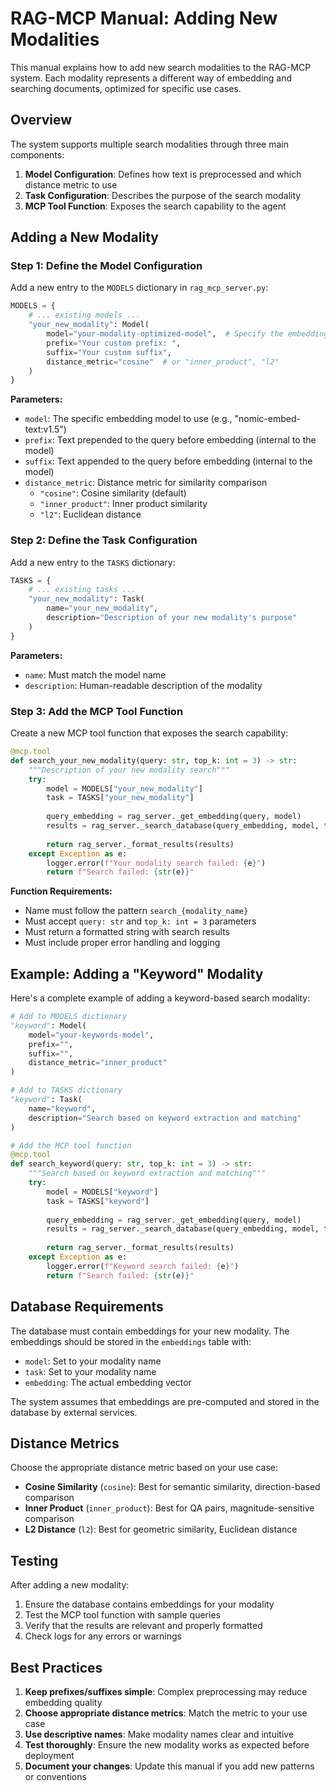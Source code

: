 # RAG-MCP Manual: Adding New Modalities

This manual explains how to add new search modalities to the RAG-MCP system. Each modality represents a different way of embedding and searching documents, optimized for specific use cases.

## Overview

The system supports multiple search modalities through three main components:
1. **Model Configuration**: Defines how text is preprocessed and which distance metric to use
2. **Task Configuration**: Describes the purpose of the search modality
3. **MCP Tool Function**: Exposes the search capability to the agent

## Adding a New Modality

### Step 1: Define the Model Configuration

Add a new entry to the `MODELS` dictionary in `rag_mcp_server.py`:

```python
MODELS = {
    # ... existing models ...
    "your_new_modality": Model(
        model="your-modality-optimized-model",  # Specify the embedding model to use
        prefix="Your custom prefix: ",
        suffix="Your custom suffix",
        distance_metric="cosine"  # or "inner_product", "l2"
    )
}
```

**Parameters:**
- `model`: The specific embedding model to use (e.g., "nomic-embed-text:v1.5")
- `prefix`: Text prepended to the query before embedding (internal to the model)
- `suffix`: Text appended to the query before embedding (internal to the model)
- `distance_metric`: Distance metric for similarity comparison
  - `"cosine"`: Cosine similarity (default)
  - `"inner_product"`: Inner product similarity
  - `"l2"`: Euclidean distance

### Step 2: Define the Task Configuration

Add a new entry to the `TASKS` dictionary:

```python
TASKS = {
    # ... existing tasks ...
    "your_new_modality": Task(
        name="your_new_modality",
        description="Description of your new modality's purpose"
    )
}
```

**Parameters:**
- `name`: Must match the model name
- `description`: Human-readable description of the modality

### Step 3: Add the MCP Tool Function

Create a new MCP tool function that exposes the search capability:

```python
@mcp.tool
def search_your_new_modality(query: str, top_k: int = 3) -> str:
    """Description of your new modality search"""
    try:
        model = MODELS["your_new_modality"]
        task = TASKS["your_new_modality"]
        
        query_embedding = rag_server._get_embedding(query, model)
        results = rag_server._search_database(query_embedding, model, task, top_k)
        
        return rag_server._format_results(results)
    except Exception as e:
        logger.error(f"Your modality search failed: {e}")
        return f"Search failed: {str(e)}"
```

**Function Requirements:**
- Name must follow the pattern `search_{modality_name}`
- Must accept `query: str` and `top_k: int = 3` parameters
- Must return a formatted string with search results
- Must include proper error handling and logging

## Example: Adding a "Keyword" Modality

Here's a complete example of adding a keyword-based search modality:

```python
# Add to MODELS dictionary
"keyword": Model(
    model="your-keywords-model",
    prefix="",
    suffix="",
    distance_metric="inner_product"
)

# Add to TASKS dictionary
"keyword": Task(
    name="keyword",
    description="Search based on keyword extraction and matching"
)

# Add the MCP tool function
@mcp.tool
def search_keyword(query: str, top_k: int = 3) -> str:
    """Search based on keyword extraction and matching"""
    try:
        model = MODELS["keyword"]
        task = TASKS["keyword"]
        
        query_embedding = rag_server._get_embedding(query, model)
        results = rag_server._search_database(query_embedding, model, task, top_k)
        
        return rag_server._format_results(results)
    except Exception as e:
        logger.error(f"Keyword search failed: {e}")
        return f"Search failed: {str(e)}"
```

## Database Requirements

The database must contain embeddings for your new modality. The embeddings should be stored in the `embeddings` table with:
- `model`: Set to your modality name
- `task`: Set to your modality name
- `embedding`: The actual embedding vector

The system assumes that embeddings are pre-computed and stored in the database by external services.

## Distance Metrics

Choose the appropriate distance metric based on your use case:

- **Cosine Similarity** (`cosine`): Best for semantic similarity, direction-based comparison
- **Inner Product** (`inner_product`): Best for QA pairs, magnitude-sensitive comparison
- **L2 Distance** (`l2`): Best for geometric similarity, Euclidean distance

## Testing

After adding a new modality:

1. Ensure the database contains embeddings for your modality
2. Test the MCP tool function with sample queries
3. Verify that the results are relevant and properly formatted
4. Check logs for any errors or warnings

## Best Practices

1. **Keep prefixes/suffixes simple**: Complex preprocessing may reduce embedding quality
2. **Choose appropriate distance metrics**: Match the metric to your use case
3. **Use descriptive names**: Make modality names clear and intuitive
4. **Test thoroughly**: Ensure the new modality works as expected before deployment
5. **Document your changes**: Update this manual if you add new patterns or conventions
